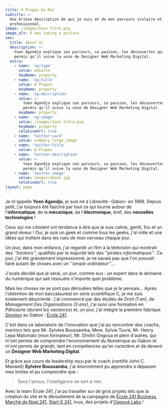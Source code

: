 ```yaml
---
title: À Propos De Moi
subtitle: >-
  Une briève description de qui je suis et de mon parcours scolaire et
  professionnel.
image: /images/Sans titre.png
image_alt: A man taking a picture
seo:
  title: About Us
  description: >-
    Yoen Agondjo explique son parcours, sa passion, les découvertes qui ont
    permis qu'il suive la voie de Designer Web Marketing Digital.
  extra:
    - name: 'og:type'
      value: website
      keyName: property
    - name: 'og:title'
      value: A Propos
      keyName: property
    - name: 'og:description'
      value: >-
        Yoen Agondjo explique son parcours, sa passion, les découvertes qui ont
        permis qu'il suive la voie de Designer Web Marketing Digital.
      keyName: property
    - name: 'og:image'
      value: /images/Sans titre.png
      keyName: property
      relativeUrl: true
    - name: 'twitter:card'
      value: summary_large_image
    - name: 'twitter:title'
      value: A Propos
    - name: 'twitter:description'
      value: >-
        Yoen Agondjo explique son parcours, sa passion, les découvertes qui ont
        permis qu'il suive la voie de Designer Web Marketing Digital.
    - name: 'twitter:image'
      value: images/about.jpg
      relativeUrl: true
layout: page
---
```

Je m'appelle **Yoen Agondjo**, je suis né à Libreville -Gabon- en 1998. Depuis petit, j'ai toujours été fasciné par tout ce qui tourne autour de l'**informatique**, de la **mécanique**, de l'**électronique**, bref, des **nouvelles technologies** !

Ceux qui me côtoient ont tendance à dire que je suis calme, gentil, fou et un grand rêveur ! Oui, je suis un geek et comme tous les geeks, j'ai mille et une idées qui trottent dans les rues de mon cerveau chaque jour.

Un jour, dans mon enfance, j'ai regardé un film à la télévision qui montrait des *''hackers''*, qualifiés par la majorité tels des *''pirates informatiques''*. Ce jour, j'ai été grandement impressionné; je ne savais pas que l'on pouvait faire autant de choses avec un *''simple ordinateur''*...

J'avais décidé que je serai, un jour, comme eux : un expert dans le domaine du numérique qui sait résoudre n'importe quel problème.

Mais les choses ne se sont pas déroulées telles que je le pensais… Après l'obtention de mon baccalauréat en série scientifique C, je me suis totalement désorienté : j'ai commencé par des études de *Droit (1 an)*, de *Management Des Organisations (3 ans)*, j'ai suivi une formation en *Pâtisserie (durant les vacances)* et, un jour, j'ai intégré la première fabrique [Simplon](https://www.simplon.co) au Gabon : [École 241](https://www.ecole241.org).

C'est dans ce laboratoire de l'innovation que j'ai pu rencontrer des coachs, mentors tels que Mr. Sylvère Boussamba, Mme. Sylvie Touré, Mr. Henry Lepa Malomalo (mon formateur), Mr. Dimitri Ongoua et plein d'autres, qui m'ont permis de comprendre l'environnement du Numérique au Gabon et m'ont permis de grandir, tant en compétences qu'en caractère et de devenir un **Designer Web Marketing Digital**.

Et grâce aux cours de leadership reçu par le coach (certifié John C. Maxwell) **Sylvère Boussamba**, j'ai énormément pu apprendre à dépasser mes limites et pu comprendre que :

> Sans l'amour, l'intelligence ne sert à rien.

Avec la team École 241, j'ai pu travailler sur de gros projets tels que la création du site et le déroulement de la campagne de [École 241 Business](https://business.ecole241.org), [Marché de Noel 241](https://marchedenoel241.org), [Start X 241](https://www.startx241.com), tous, des projets d'[Ogooué Labs](https://www.ogoouelabs.com) !
